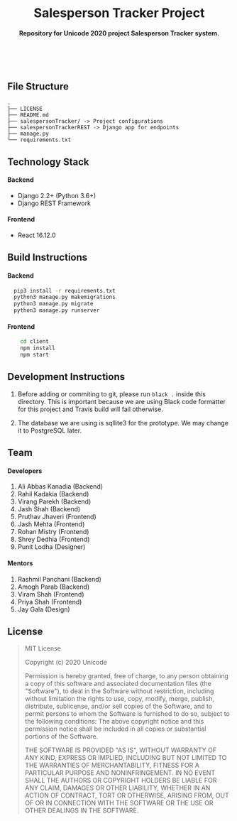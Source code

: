 <p>
    <h1 align='center'> Salesperson Tracker Project </h1>
</p>

<h4 align='center'>Repository for Unicode 2020 project Salesperson Tracker system. </h4>

<br>
<br>
<br>

## File Structure

```
.
├── LICENSE
├── README.md
├── salespersonTracker/ -> Project configurations
├── salespersonTrackerREST -> Django app for endpoints
├── manage.py
└── requirements.txt
```

## Technology Stack

#### Backend

- Django 2.2+ (Python 3.6+)
- Django REST Framework

 #### Frontend
- React 16.12.0

## Build Instructions

#### Backend

```bash
  pip3 install -r requirements.txt
  python3 manage.py makemigrations
  python3 manage.py migrate
  python3 manage.py runserver
```

 #### Frontend
```bash
    cd client
    npm install
    npm start
```

## Development Instructions

1. Before adding or commiting to git, please run `black .` inside this directory. This is important because we are using Black code formatter for this project and Travis build will fail otherwise.

2. The database we are using is sqllite3 for the prototype. We may change it to PostgreSQL later.

## Team

#### Developers

1. Ali Abbas Kanadia (Backend)
2. Rahil Kadakia (Backend)
3. Virang Parekh (Backend)
4. Jash Shah (Backend)
5. Pruthav Jhaveri (Frontend)
6. Jash Mehta (Frontend)
7. Rohan Mistry (Frontend)
8. Shrey Dedhia (Frontend)
9. Punit Lodha (Designer)

#### Mentors

1. Rashmil Panchani (Backend)
2. Amogh Parab (Backend)
3. Viram Shah (Frontend)
4. Priya Shah (Frontend)
5. Jay Gala (Design)

## License

> MIT License
>
> Copyright (c) 2020 Unicode
>
> Permission is hereby granted, free of charge, to any person obtaining a copy
> of this software and associated documentation files (the "Software"), to deal
> in the Software without restriction, including without limitation the rights
> to use, copy, modify, merge, publish, distribute, sublicense, and/or sell
> copies of the Software, and to permit persons to whom the Software is
> furnished to do so, subject to the following conditions:
> The above copyright notice and this permission notice shall be included in all
> copies or substantial portions of the Software.
>
> THE SOFTWARE IS PROVIDED "AS IS", WITHOUT WARRANTY OF ANY KIND, EXPRESS OR
> IMPLIED, INCLUDING BUT NOT LIMITED TO THE WARRANTIES OF MERCHANTABILITY,
> FITNESS FOR A PARTICULAR PURPOSE AND NONINFRINGEMENT. IN NO EVENT SHALL THE
> AUTHORS OR COPYRIGHT HOLDERS BE LIABLE FOR ANY CLAIM, DAMAGES OR OTHER
> LIABILITY, WHETHER IN AN ACTION OF CONTRACT, TORT OR OTHERWISE, ARISING FROM,
> OUT OF OR IN CONNECTION WITH THE SOFTWARE OR THE USE OR OTHER DEALINGS IN THE
> SOFTWARE.
